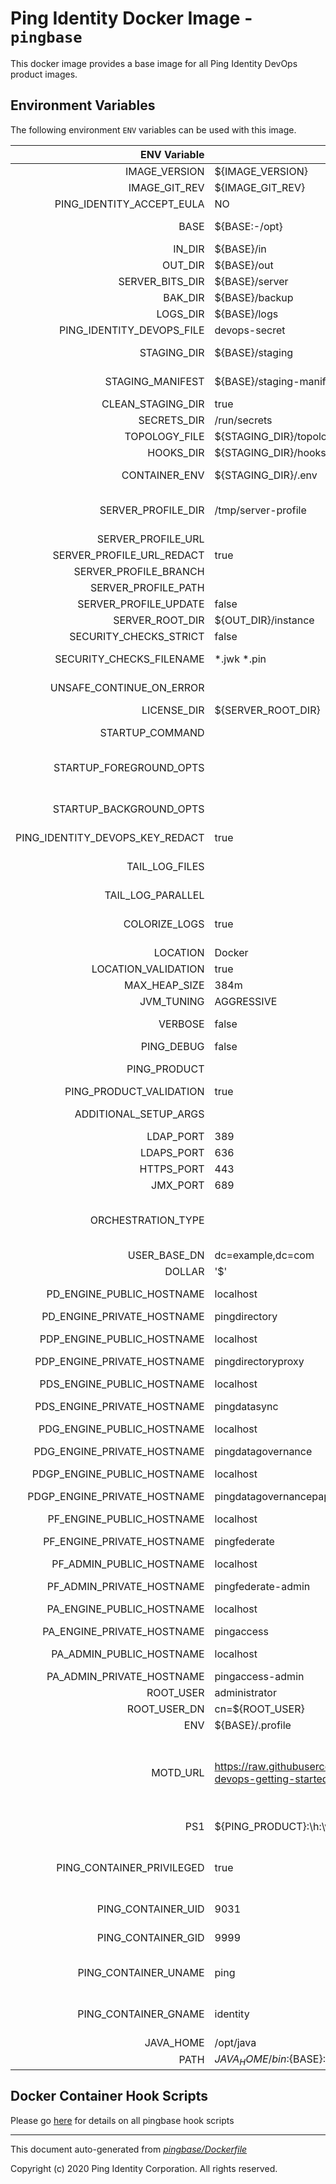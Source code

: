 
# Ping Identity Docker Image - `pingbase`

This docker image provides a base image for all Ping Identity DevOps
product images.

## Environment Variables
The following environment `ENV` variables can be used with 
this image. 

| ENV Variable  | Default     | Description
| ------------: | ----------- | ---------------------------------
| IMAGE_VERSION  | ${IMAGE_VERSION}  | Image version, set by build process of the docker build 
| IMAGE_GIT_REV  | ${IMAGE_GIT_REV}  | Image git revision, set by build process of the docker build 
| PING_IDENTITY_ACCEPT_EULA  | NO  | Must be set to 'YES' for the container to start 
| BASE  | ${BASE:-/opt}  | Location of the top level directory where everything is located in image/container 
| IN_DIR  | ${BASE}/in  | Location of a local server-profile volume 
| OUT_DIR  | ${BASE}/out  | Path to the runtime volume 
| SERVER_BITS_DIR  | ${BASE}/server  | Path to the server bits 
| BAK_DIR  | ${BASE}/backup  | Path to a volume generically used to export or backup data 
| LOGS_DIR  | ${BASE}/logs  | Path to a volume generically used for logging 
| PING_IDENTITY_DEVOPS_FILE  | devops-secret  | File name for devops-creds passed as a Docker secret 
| STAGING_DIR  | ${BASE}/staging  | Path to the staging area where the remote and local server profiles can be merged 
| STAGING_MANIFEST  | ${BASE}/staging-manifest.txt  | Path to a manifest of files expected in the staging dir on first image startup 
| CLEAN_STAGING_DIR  | true  | Whether to clean the staging dir when the image starts 
| SECRETS_DIR  | /run/secrets  | Default path to the secrets 
| TOPOLOGY_FILE  | ${STAGING_DIR}/topology.json  | Path to the topology file 
| HOOKS_DIR  | ${STAGING_DIR}/hooks  | Path where all the hooks scripts are stored 
| CONTAINER_ENV  | ${STAGING_DIR}/.env  | Environment Property file use to share variables between scripts in container 
| SERVER_PROFILE_DIR  | /tmp/server-profile  | Path where the remote server profile is checked out or cloned before being staged prior to being applied on the runtime 
| SERVER_PROFILE_URL  |   | A valid git HTTPS URL (not ssh) 
| SERVER_PROFILE_URL_REDACT  | true  | 
| SERVER_PROFILE_BRANCH  |   | A valid git branch (optional) 
| SERVER_PROFILE_PATH  |   | The subdirectory in the git repo 
| SERVER_PROFILE_UPDATE  | false  | Whether to update the server profile upon container restart 
| SERVER_ROOT_DIR  | ${OUT_DIR}/instance  | Path from which the runtime executes 
| SECURITY_CHECKS_STRICT  | false  | Requires strict checks on security 
| SECURITY_CHECKS_FILENAME  | *.jwk *.pin  | Perform a check for filenames that may violate security (i.e. secret material) 
| UNSAFE_CONTINUE_ON_ERROR  |   | If this is set to true, then the container will provide a hard warning and continue. 
| LICENSE_DIR  | ${SERVER_ROOT_DIR}  | License directory and filename 
| STARTUP_COMMAND  |   | The command that the entrypoint will execute in the foreground to instantiate the container 
| STARTUP_FOREGROUND_OPTS  |   | The command-line options to provide to the the startup command when the container starts with the server in the foreground. This is the normal start flow for the container 
| STARTUP_BACKGROUND_OPTS  |   | The command-line options to provide to the the startup command when the container starts with the server in the background. This is the debug start flow for the container 
| PING_IDENTITY_DEVOPS_KEY_REDACT  | true  | 
| TAIL_LOG_FILES  |   | A whitespace separated list of log files to tail to the container standard output - DO NOT USE WILDCARDS like /path/to/logs/*.log 
| TAIL_LOG_PARALLEL  |   | Set to true to use parallel for the invocation of the tail utility 
| COLORIZE_LOGS  | true  | If 'true', the output logs will be colorized with GREENs and REDs, otherwise, no colorization will be done.  This is good for tools that monitor logs and colorization gets in the way. 
| LOCATION  | Docker  | Location default value 
| LOCATION_VALIDATION  | true|Any string denoting a logical/physical location|Must be a string  | 
| MAX_HEAP_SIZE  | 384m  | Heap size (for java products) 
| JVM_TUNING  | AGGRESSIVE  | 
| VERBOSE  | false  | Triggers verbose messages in scripts using the set -x option. 
| PING_DEBUG  | false  | Set the server in debug mode, with increased output 
| PING_PRODUCT  |   | The name of Ping product.  Should be overridden by child images. 
| PING_PRODUCT_VALIDATION  | true|i.e. PingFederate,PingDirectory|Must be a valid Ping prouduct type  | 
| ADDITIONAL_SETUP_ARGS  |   | List of setup arguments passed to Ping Data setup-arguments.txt file 
| LDAP_PORT  | 389  | Port over which to communicate for LDAP 
| LDAPS_PORT  | 636  | Port over which to communicate for LDAPS 
| HTTPS_PORT  | 443  | Port over which to communicate for HTTPS 
| JMX_PORT  | 689  | Port for monitoring over JMX protocol 
| ORCHESTRATION_TYPE  |   | The type of orchestration tool used to run the container, normally set in the deployment (.yaml) file.  Expected values include: - compose - swarm - kubernetes Defaults to blank (i.e. No type is set) 
| USER_BASE_DN  | dc=example,dc=com  | 
| DOLLAR  | '$'  | 
| PD_ENGINE_PUBLIC_HOSTNAME  | localhost  | PD (PingDirectory) public hostname that may be used in redirects 
| PD_ENGINE_PRIVATE_HOSTNAME  | pingdirectory  | PD (PingDirectory) private hostname 
| PDP_ENGINE_PUBLIC_HOSTNAME  | localhost  | PDP (PingDirectoryProxy) public hostname that may be used in redirects 
| PDP_ENGINE_PRIVATE_HOSTNAME  | pingdirectoryproxy  | PDP (PingDirectoryProxy) private hostname 
| PDS_ENGINE_PUBLIC_HOSTNAME  | localhost  | PDS (PingDataSync) public hostname that may be used in redirects 
| PDS_ENGINE_PRIVATE_HOSTNAME  | pingdatasync  | PDS (PingDataSync) private hostname 
| PDG_ENGINE_PUBLIC_HOSTNAME  | localhost  | PDG (PingDataGovernance) public hostname that may be used in redirects 
| PDG_ENGINE_PRIVATE_HOSTNAME  | pingdatagovernance  | PDG (PingDataGovernance) private hostname 
| PDGP_ENGINE_PUBLIC_HOSTNAME  | localhost  | PDGP (PingDataGovernance-PAP) public hostname that may be used in redirects 
| PDGP_ENGINE_PRIVATE_HOSTNAME  | pingdatagovernancepap  | PDGP (PingDataGovernance-PAP) private hostname 
| PF_ENGINE_PUBLIC_HOSTNAME  | localhost  | PF (PingFederate) engine public hostname that may be used in redirects 
| PF_ENGINE_PRIVATE_HOSTNAME  | pingfederate  | PF (PingFederate) engine private hostname 
| PF_ADMIN_PUBLIC_HOSTNAME  | localhost  | PF (PingFederate) admin public hostname that may be used in redirects 
| PF_ADMIN_PRIVATE_HOSTNAME  | pingfederate-admin  | PF (PingFederate) admin private hostname 
| PA_ENGINE_PUBLIC_HOSTNAME  | localhost  | PA (PingAccess) engine prublic hostname that may be used in redirects 
| PA_ENGINE_PRIVATE_HOSTNAME  | pingaccess  | PA (PingAccess) engine private hostname 
| PA_ADMIN_PUBLIC_HOSTNAME  | localhost  | PA (PingAccess) admin public hostname that may be used in redirects 
| PA_ADMIN_PRIVATE_HOSTNAME  | pingaccess-admin  | PA (PingAccess) admin private hostname 
| ROOT_USER  | administrator  | the default administrative user for PingData 
| ROOT_USER_DN  | cn=${ROOT_USER}  | 
| ENV  | ${BASE}/.profile  | 
| MOTD_URL  | https://raw.githubusercontent.com/pingidentity/pingidentity-devops-getting-started/master/motd/motd.json  | Instructs the image to pull the MOTD json from the followig URL. If this MOTD_URL variable is empty, then no motd will be downloaded. The format of this MOTD file must match the example provided in the url: https://raw.githubusercontent.com/pingidentity/pingidentity-devops-getting-started/master/motd/motd.json 
| PS1  | \${PING_PRODUCT}:\h:\w\n>   | Default shell prompt (i.e. productName:hostname:workingDir) 
| PING_CONTAINER_PRIVILEGED  | true  | Whether to run the process as Root or not if set to false, user spec can be left to default (uid:9031, gid:9999) or a custom uid can be passed with PING_CONTAINER_UID and PING_CONTAINER_GID 
| PING_CONTAINER_UID  | 9031  | The user ID the product will use if PING_CONTAINER_PRIVILEGED is set to false 
| PING_CONTAINER_GID  | 9999  | The group ID the product will use if PING_CONTAINER_PRIVILEGED is set to false 
| PING_CONTAINER_UNAME  | ping  | The user name the product will use if PING_CONTAINER_PRIVILEGED is set to false and a user with that ID does not exist already 
| PING_CONTAINER_GNAME  | identity  | The group name the product will use if PING_CONTAINER_PRIVILEGED is set to false and a group with that ID does not exist already 
| JAVA_HOME  | /opt/java  | 
| PATH  | ${JAVA_HOME}/bin:${BASE}:${SERVER_ROOT_DIR}/bin:${PATH}  | 
## Docker Container Hook Scripts
Please go [here](https://github.com/pingidentity/pingidentity-devops-getting-started/tree/master/docs/docker-images/pingbase/hooks/README.md) for details on all pingbase hook scripts

---
This document auto-generated from _[pingbase/Dockerfile](https://github.com/pingidentity/pingidentity-docker-builds/blob/master/pingbase/Dockerfile)_

Copyright (c) 2020 Ping Identity Corporation. All rights reserved.
